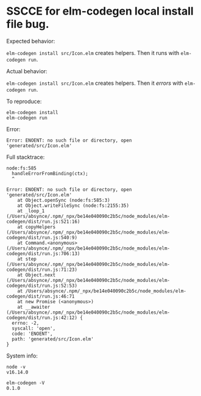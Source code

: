 # SSCCE for elm-codegen local install file bug.

Expected behavior:

`elm-codegen install src/Icon.elm` creates helpers. Then it runs with `elm-codegen run`.

Actual behavior:

`elm-codegen install src/Icon.elm` creates helpers. Then it _errors_ with `elm-codegen run`.

To reproduce:

    elm-codegen install
    elm-codegen run

Error:

    Error: ENOENT: no such file or directory, open 'generated/src/Icon.elm'

Full stacktrace:

```
node:fs:585
  handleErrorFromBinding(ctx);
  ^

Error: ENOENT: no such file or directory, open 'generated/src/Icon.elm'
    at Object.openSync (node:fs:585:3)
    at Object.writeFileSync (node:fs:2155:35)
    at _loop_1 (/Users/absynce/.npm/_npx/be14e040090c2b5c/node_modules/elm-codegen/dist/run.js:521:16)
    at copyHelpers (/Users/absynce/.npm/_npx/be14e040090c2b5c/node_modules/elm-codegen/dist/run.js:540:9)
    at Command.<anonymous> (/Users/absynce/.npm/_npx/be14e040090c2b5c/node_modules/elm-codegen/dist/run.js:706:13)
    at step (/Users/absynce/.npm/_npx/be14e040090c2b5c/node_modules/elm-codegen/dist/run.js:71:23)
    at Object.next (/Users/absynce/.npm/_npx/be14e040090c2b5c/node_modules/elm-codegen/dist/run.js:52:53)
    at /Users/absynce/.npm/_npx/be14e040090c2b5c/node_modules/elm-codegen/dist/run.js:46:71
    at new Promise (<anonymous>)
    at __awaiter (/Users/absynce/.npm/_npx/be14e040090c2b5c/node_modules/elm-codegen/dist/run.js:42:12) {
  errno: -2,
  syscall: 'open',
  code: 'ENOENT',
  path: 'generated/src/Icon.elm'
}
```

System info:

    node -v
    v16.14.0

    elm-codegen -V
    0.1.0
